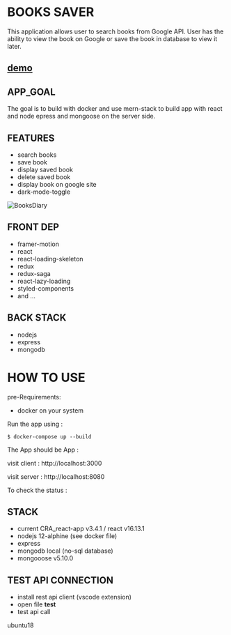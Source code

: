 # BOOKS SAVER
This application allows user to search books from Google API.
User has the ability to view the book on Google or save the book in database to view it later.

## [demo](https://infinite-badlands-91442.herokuapp.com/)

## APP_GOAL
The goal is to build with docker and use mern-stack to build app with react and node epress and mongoose on the server side. 

## FEATURES
- search books
- save book
- display saved book
- delete saved book
- display book on google site
- dark-mode-toggle

![BooksDiary]()

## FRONT DEP
- framer-motion
- react
- react-loading-skeleton
- redux
- redux-saga
- react-lazy-loading
- styled-components
- and ...

## BACK STACK
- nodejs
- express
- mongodb

# HOW TO USE

pre-Requirements:
- docker on your system

Run the app using :

`$ docker-compose up --build`

The App should be App :

visit client : http://localhost:3000

visit server : http://localhost:8080

To check the status :

## STACK

- current CRA_react-app v3.4.1 / react v16.13.1
- nodejs 12-alphine (see docker file)
- express
- mongodb local (no-sql database)
- mongooose v5.10.0 

## TEST API CONNECTION 

- install rest api client (vscode extension)
- open file __test__
- test api call

ubuntu18
